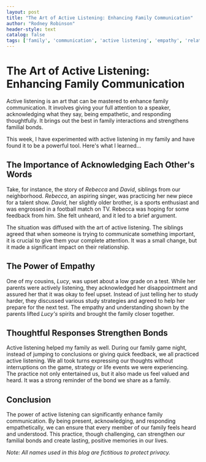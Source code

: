 ```yaml
---
layout: post
title: "The Art of Active Listening: Enhancing Family Communication"
author: "Rodney Robinson"
header-style: text
catalog: false
tags: ['family', 'communication', 'active listening', 'empathy', 'relational health', 'bonding', 'stories', 'minimalist']
---
```


# The Art of Active Listening: Enhancing Family Communication

Active listening is an art that can be mastered to enhance family communication. It involves giving your full attention to a speaker, acknowledging what they say, being empathetic, and responding thoughtfully. It brings out the best in family interactions and strengthens familial bonds.

This week, I have experimented with active listening in my family and have found it to be a powerful tool. Here's what I learned...

## The Importance of Acknowledging Each Other's Words

Take, for instance, the story of *Rebecca* and *David*, siblings from our neighborhood. *Rebecca*, an aspiring singer, was practicing her new piece for a talent show. *David*, her slightly older brother, is a sports enthusiast and was engrossed in a football match on TV. Rebecca was hoping for some feedback from him. She felt unheard, and it led to a brief argument.

The situation was diffused with the art of active listening. The siblings agreed that when someone is trying to communicate something important, it is crucial to give them your complete attention. It was a small change, but it made a significant impact on their relationship.

## The Power of Empathy

One of my cousins, *Lucy*, was upset about a low grade on a test. While her parents were actively listening, they acknowledged her disappointment and assured her that it was okay to feel upset. Instead of just telling her to study harder, they discussed various study strategies and agreed to help her prepare for the next test. The empathy and understanding shown by the parents lifted *Lucy's* spirits and brought the family closer together.

## Thoughtful Responses Strengthen Bonds

Active listening helped my family as well. During our family game night, instead of jumping to conclusions or giving quick feedback, we all practiced active listening. We all took turns expressing our thoughts without interruptions on the game, strategy or life events we were experiencing. The practice not only entertained us, but it also made us feel valued and heard. It was a strong reminder of the bond we share as a family.

## Conclusion

The power of active listening can significantly enhance family communication. By being present, acknowledging, and responding empathetically, we can ensure that every member of our family feels heard and understood. This practice, though challenging, can strengthen our familial bonds and create lasting, positive memories in our lives.

*Note: All names used in this blog are fictitious to protect privacy.*